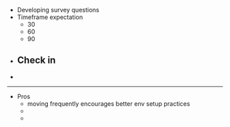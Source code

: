 - Developing survey questions
- Timeframe expectation
	- 30
	- 60
	- 90
- Check in
	-
-
- ---
- Pros
	- moving frequently encourages better env setup practices
	-
	-